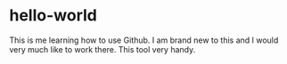 # hello-world
This is me learning how to use Github.
I am brand new to this and I would very much like to work there. 
This tool very handy.
